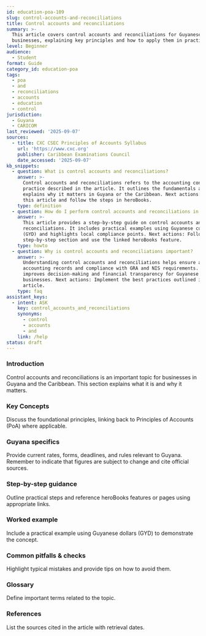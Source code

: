 ```yaml
---
id: education-poa-109
slug: control-accounts-and-reconciliations
title: Control accounts and reconciliations
summary: >-
  This article covers control accounts and reconciliations for Guyanese
  businesses, explaining key principles and how to apply them in practice.
level: Beginner
audience:
  - Student
format: Guide
category_id: education-poa
tags:
  - poa
  - and
  - reconciliations
  - accounts
  - education
  - control
jurisdiction:
  - Guyana
  - CARICOM
last_reviewed: '2025-09-07'
sources:
  - title: CXC CSEC Principles of Accounts Syllabus
    url: 'https://www.cxc.org'
    publisher: Caribbean Examinations Council
    date_accessed: '2025-09-07'
kb_snippets:
  - question: What is control accounts and reconciliations?
    answer: >-
      Control accounts and reconciliations refers to the accounting concept or
      practice described in the article. It outlines the fundamentals and
      explains why it matters in Guyana or the Caribbean. Next actions: Read
      this article and follow the steps in heroBooks.
    type: definition
  - question: How do I perform control accounts and reconciliations in heroBooks?
    answer: >-
      This article provides a step-by-step guide on control accounts and
      reconciliations. It includes practical examples using Guyanese currency
      (GYD) and highlights local compliance points. Next actions: Follow the
      step-by-step section and use the linked heroBooks feature.
    type: howto
  - question: Why is control accounts and reconciliations important?
    answer: >-
      Understanding control accounts and reconciliations helps ensure accurate
      accounting records and compliance with GRA and NIS requirements. It
      improves decision-making and financial transparency for Guyanese
      businesses. Next actions: Implement the best practices outlined in the
      article.
    type: faq
assistant_keys:
  - intent: ASK
    key: control_accounts_and_reconciliations
    synonyms:
      - control
      - accounts
      - and
    link: /help
status: draft
---
```


### Introduction
Control accounts and reconciliations is an important topic for businesses in Guyana and the Caribbean. This section explains what it is and why it matters.

### Key Concepts
Discuss the foundational principles, linking back to Principles of Accounts (PoA) where applicable.

### Guyana specifics
Provide current rates, forms, deadlines, and rules relevant to Guyana. Remember to indicate that figures are subject to change and cite official sources.

### Step-by-step guidance
Outline practical steps and reference heroBooks features or pages using appropriate links.

### Worked example
Include a practical example using Guyanese dollars (GYD) to demonstrate the concept.

### Common pitfalls & checks
Highlight typical mistakes and provide tips on how to avoid them.

### Glossary
Define important terms related to the topic.

### References
List the sources cited in the article with retrieval dates.
